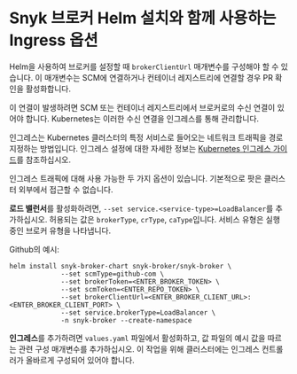 # Snyk 브로커 Helm 설치와 함께 사용하는 Ingress 옵션

Helm을 사용하여 브로커를 설정할 때 `brokerClientUrl` 매개변수를 구성해야 할 수 있습니다. 이 매개변수는 SCM에 연결하거나 컨테이너 레지스트리에 연결할 경우 PR 확인을 활성화합니다.

이 연결이 발생하려면 SCM 또는 컨테이너 레지스트리에서 브로커로의 수신 연결이 있어야 합니다. Kubernetes는 이러한 수신 연결을 인그레스를 통해 관리합니다.

인그레스는 Kubernetes 클러스터의 특정 서비스로 들어오는 네트워크 트래픽을 경로 지정하는 방법입니다. 인그레스 설정에 대한 자세한 정보는 [Kubernetes 인그레스 가이드](https://kubernetes.io/docs/concepts/services-networking/ingress/)를 참조하십시오.

인그레스 트래픽에 대해 사용 가능한 두 가지 옵션이 있습니다. 기본적으로 팟은 클러스터 외부에서 접근할 수 없습니다.

**로드 밸런서**를 활성화하려면, `--set service.<service-type>=LoadBalancer`를 추가하십시오. 허용되는 값은 `brokerType`, `crType`, `caType`입니다. 서비스 유형은 실행 중인 브로커 유형을 나타냅니다.

Github의 예시:

```
helm install snyk-broker-chart snyk-broker/snyk-broker \
             --set scmType=github-com \
             --set brokerToken=<ENTER_BROKER_TOKEN> \
             --set scmToken=<ENTER_REPO_TOKEN> \
             --set brokerClientUrl=<ENTER_BROKER_CLIENT_URL>:<ENTER_BROKER_CLIENT_PORT> \
             --set service.brokerType=LoadBalancer \
             -n snyk-broker --create-namespace
```

**인그레스**를 추가하려면 `values.yaml` 파일에서 활성화하고, 값 파일의 예시 값을 따르는 관련 구성 매개변수를 추가하십시오. 이 작업을 위해 클러스터에는 인그레스 컨트롤러가 올바르게 구성되어 있어야 합니다.
